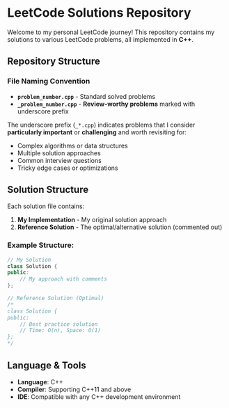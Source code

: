 #  LeetCode Solutions Repository

Welcome to my personal LeetCode journey! This repository contains my solutions to various LeetCode problems, all implemented in **C++**.

##  Repository Structure

### File Naming Convention
- **`problem_number.cpp`** - Standard solved problems
- **`_problem_number.cpp`** -  **Review-worthy problems** marked with underscore prefix

The underscore prefix (`_*.cpp`) indicates problems that I consider **particularly important** or **challenging** and worth revisiting for:
- Complex algorithms or data structures
- Multiple solution approaches
- Common interview questions
- Tricky edge cases or optimizations

##  Solution Structure

Each solution file contains:
1. **My Implementation** - My original solution approach
2. **Reference Solution** - The optimal/alternative solution (commented out)


### Example Structure:
```cpp
// My Solution
class Solution {
public:
    // My approach with comments
};

// Reference Solution (Optimal)
/*
class Solution {
public:
    // Best practice solution
    // Time: O(n), Space: O(1)
};
*/
```

##  Language & Tools
- **Language**: C++
- **Compiler**: Supporting C++11 and above
- **IDE**: Compatible with any C++ development environment
